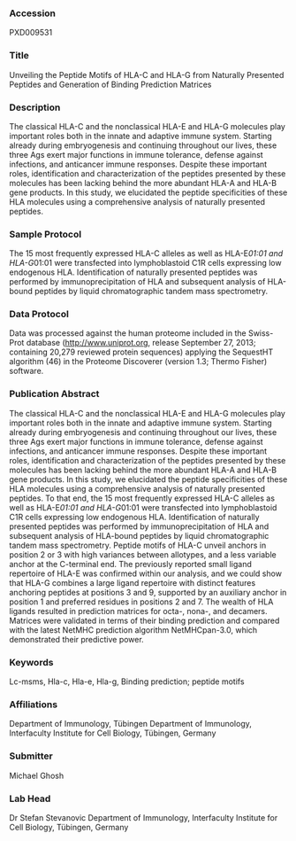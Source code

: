 ### Accession
PXD009531

### Title
Unveiling the Peptide Motifs of HLA-C and HLA-G from Naturally Presented Peptides and Generation of Binding Prediction Matrices

### Description
The classical HLA-C and the nonclassical HLA-E and HLA-G molecules play important roles both in the innate and adaptive immune system. Starting already during embryogenesis and continuing throughout our lives, these three Ags exert major functions in immune tolerance, defense against infections, and anticancer immune responses. Despite these important roles, identification and characterization of the peptides presented by these molecules has been lacking behind the more abundant HLA-A and HLA-B gene products. In this study, we elucidated the peptide specificities of these HLA molecules using a comprehensive analysis of naturally presented peptides.

### Sample Protocol
The 15 most frequently expressed HLA-C alleles as well as HLA-E*01:01 and HLA-G*01:01 were transfected into lymphoblastoid C1R cells expressing low endogenous HLA. Identification of naturally presented peptides was performed by immunoprecipitation of HLA and subsequent analysis of HLA-bound peptides by liquid chromatographic tandem mass spectrometry.

### Data Protocol
Data was processed against the human proteome included in the Swiss-Prot database (http://www.uniprot.org, release September 27, 2013; containing 20,279 reviewed protein sequences) applying the SequestHT algorithm (46) in the Proteome Discoverer (version 1.3; Thermo Fisher) software.

### Publication Abstract
The classical HLA-C and the nonclassical HLA-E and HLA-G molecules play important roles both in the innate and adaptive immune system. Starting already during embryogenesis and continuing throughout our lives, these three Ags exert major functions in immune tolerance, defense against infections, and anticancer immune responses. Despite these important roles, identification and characterization of the peptides presented by these molecules has been lacking behind the more abundant HLA-A and HLA-B gene products. In this study, we elucidated the peptide specificities of these HLA molecules using a comprehensive analysis of naturally presented peptides. To that end, the 15 most frequently expressed HLA-C alleles as well as HLA-E*01:01 and HLA-G*01:01 were transfected into lymphoblastoid C1R cells expressing low endogenous HLA. Identification of naturally presented peptides was performed by immunoprecipitation of HLA and subsequent analysis of HLA-bound peptides by liquid chromatographic tandem mass spectrometry. Peptide motifs of HLA-C unveil anchors in position 2 or 3 with high variances between allotypes, and a less variable anchor at the C-terminal end. The previously reported small ligand repertoire of HLA-E was confirmed within our analysis, and we could show that HLA-G combines a large ligand repertoire with distinct features anchoring peptides at positions 3 and 9, supported by an auxiliary anchor in position 1 and preferred residues in positions 2 and 7. The wealth of HLA ligands resulted in prediction matrices for octa-, nona-, and decamers. Matrices were validated in terms of their binding prediction and compared with the latest NetMHC prediction algorithm NetMHCpan-3.0, which demonstrated their predictive power.

### Keywords
Lc-msms, Hla-c, Hla-e, Hla-g, Binding prediction; peptide motifs

### Affiliations
Department of Immunology, Tübingen
Department of Immunology, Interfaculty Institute for Cell Biology, Tübingen, Germany

### Submitter
Michael Ghosh

### Lab Head
Dr Stefan Stevanovic
Department of Immunology, Interfaculty Institute for Cell Biology, Tübingen, Germany


